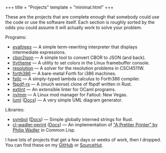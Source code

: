 +++
title = "Projects"
template = "minimal.html"
+++

These are the projects that are complete enough that somebody could use the code or use the software itself. Each section is roughly sorted by the odds you could assume it will actually work to solve your problem.

Programs:

-	[evaltrees](https://github.com/remexre/evaltrees) &mdash; A simple term-rewriting interpreter that displays intermediate expressions.
-	[cbor2json](https://github.com/remexre/cbor2json) &mdash; A simple tool to convert CBOR to JSON (and back).
-	[ttytheme](https://github.com/remexre/ttytheme) &mdash; A utility to set colors in the Linux framebuffer console.
-	[resolution](https://github.com/remexre/resolution) &mdash; A solver for the resolution problems in CSCI4511W.
-	[forth386](https://github.com/remexre/forth386) &mdash; A bare-metal Forth for i386 machines.
-	[fstlc](https://github.com/remexre/fstlc) &mdash; A simply-typed lambda calculus to Forth386 compiler.
-	[fbpdf-rs](https://github.com/remexre/fbpdf-rs) &mdash; A (much worse) clone of fbpdf written in Rust.
-	[extlint](https://github.com/remexre/extlint) &mdash; An extensible linter for OCaml programs.
-	[nvlmm](https://github.com/remexre/nvlmm) &mdash; A Linux mod manager for Fallout: New Vegas.
-	[luml](https://github.com/remexre/luml) ([Docs](https://remexre.xyz/luml/)) &mdash; A very simple UML diagram generator.

Libraries:

-	[symbol](https://github.com/remexre/symbol-rs) ([Docs](https://docs.rs/symbol/)) &mdash; Simple globally interned strings for Rust.
-	[cl-wadler-pprint](https://github.com/remexre/cl-wadler-pprint) ([Docs](http://quickdocs.org/cl-wadler-pprint/)) &mdash; An implementation of ["A Prettier Printer" by Philip Wadler](https://homepages.inf.ed.ac.uk/wadler/papers/prettier/prettier.pdf) in Common Lisp.

I have lots of projects that get a few days or weeks of work, then I dropped. You can find these on my [GitHub](https://github.com/remexre/) or [SourceHut](https://git.sr.ht/%7Eremexre/).

